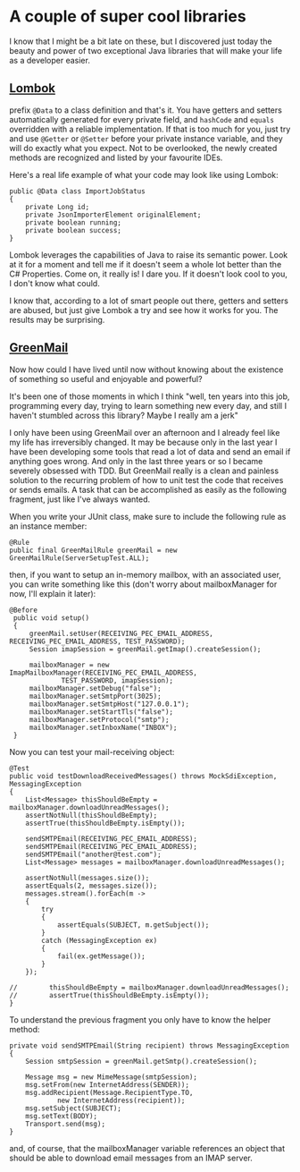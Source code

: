 # A couple of super cool libraries

I know that I might be a bit late on these, but I discovered just today the beauty and power of two exceptional Java libraries that will make your life as a developer easier.

## [Lombok](https://projectlombok.org/)
prefix `@Data` to a class definition and that's it. You have getters and setters automatically generated for every private field, and `hashCode` and `equals` overridden with a reliable implementation. If that is too much for you, just try and use `@Getter` or `@Setter` before your private instance variable, and they will do exactly what you expect. Not to be overlooked, the newly created methods are recognized and listed by your favourite IDEs.

Here's a real life example of what your code may look like using Lombok:

    public @Data class ImportJobStatus
    {
        private Long id;
        private JsonImporterElement originalElement;
        private boolean running;
        private boolean success;
    }


Lombok leverages the capabilities of Java to raise its semantic power. Look at it for a moment and tell me if it doesn't seem a whole lot better than the C# Properties. Come on, it really is! I dare you. If it doesn't look cool to you, I don't know what could.

I know that, according to a lot of smart people out there, getters and setters are abused, but just give Lombok a try and see how it works for you. The results may be surprising.

## [GreenMail](http://www.icegreen.com/greenmail/)
Now how could I have lived until now without knowing about the existence of something so useful and enjoyable and powerful?

It's been one of those moments in which I think "well, ten years into this job, programming every day, trying to learn something new every day, and still I haven't stumbled across this library? Maybe I really am a jerk"

I only have been using GreenMail over an afternoon and I already feel like my life has irreversibly changed. It may be because only in the last year I have been developing some tools that read a lot of data and send an email if anything goes wrong. And only in the last three years or so I became severely obsessed with TDD. But GreenMail really is a clean and painless solution to the recurring problem of how to unit test the code that receives or sends emails.
A task that can be accomplished as easily as the following fragment, just like I've always wanted.

When you write your JUnit class, make sure to include the following rule as an instance member:

    @Rule
    public final GreenMailRule greenMail = new GreenMailRule(ServerSetupTest.ALL);

then, if you want to setup an in-memory mailbox, with an associated user, you can write something like this (don't worry about mailboxManager for now, I'll explain it later):

    @Before
     public void setup()
     {
         greenMail.setUser(RECEIVING_PEC_EMAIL_ADDRESS, RECEIVING_PEC_EMAIL_ADDRESS, TEST_PASSWORD);
         Session imapSession = greenMail.getImap().createSession();

         mailboxManager = new ImapMailboxManager(RECEIVING_PEC_EMAIL_ADDRESS,
                 TEST_PASSWORD, imapSession);
         mailboxManager.setDebug("false");
         mailboxManager.setSmtpPort(3025);
         mailboxManager.setSmtpHost("127.0.0.1");
         mailboxManager.setStartTls("false");
         mailboxManager.setProtocol("smtp");
         mailboxManager.setInboxName("INBOX");
     }

 Now you can test your mail-receiving object:

    @Test
    public void testDownloadReceivedMessages() throws MockSdiException, MessagingException
    {
        List<Message> thisShouldBeEmpty = mailboxManager.downloadUnreadMessages();
        assertNotNull(thisShouldBeEmpty);
        assertTrue(thisShouldBeEmpty.isEmpty());

        sendSMTPEmail(RECEIVING_PEC_EMAIL_ADDRESS);
        sendSMTPEmail(RECEIVING_PEC_EMAIL_ADDRESS);
        sendSMTPEmail("another@test.com");
        List<Message> messages = mailboxManager.downloadUnreadMessages();

        assertNotNull(messages.size());
        assertEquals(2, messages.size());
        messages.stream().forEach(m ->
        {
            try
            {
                assertEquals(SUBJECT, m.getSubject());
            }
            catch (MessagingException ex)
            {
                fail(ex.getMessage());
            }
        });

    //        thisShouldBeEmpty = mailboxManager.downloadUnreadMessages();
    //        assertTrue(thisShouldBeEmpty.isEmpty());
    }

To understand the previous fragment you only have to know the helper method:

    private void sendSMTPEmail(String recipient) throws MessagingException
    {
        Session smtpSession = greenMail.getSmtp().createSession();

        Message msg = new MimeMessage(smtpSession);
        msg.setFrom(new InternetAddress(SENDER));
        msg.addRecipient(Message.RecipientType.TO,
                new InternetAddress(recipient));
        msg.setSubject(SUBJECT);
        msg.setText(BODY);
        Transport.send(msg);
    }

 and, of course, that the mailboxManager variable references an object that should be able to download email messages from an IMAP server.
